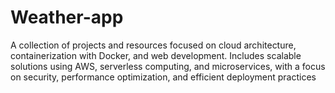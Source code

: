 # Weather-app
A collection of projects and resources focused on cloud architecture, containerization with Docker, and web development. Includes scalable solutions using AWS, serverless computing, and microservices, with a focus on security, performance optimization, and efficient deployment practices
